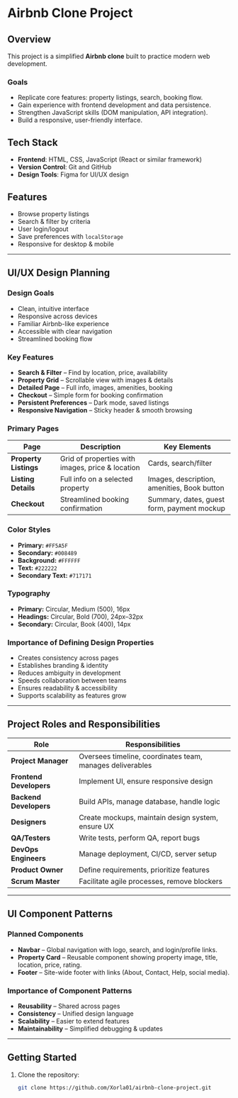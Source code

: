 # Airbnb Clone Project

## Overview
This project is a simplified **Airbnb clone** built to practice modern web development.  

### Goals
- Replicate core features: property listings, search, booking flow.  
- Gain experience with frontend development and data persistence.  
- Strengthen JavaScript skills (DOM manipulation, API integration).  
- Build a responsive, user-friendly interface.  

## Tech Stack
- **Frontend**: HTML, CSS, JavaScript (React or similar framework)
- **Version Control**: Git and GitHub
- **Design Tools**: Figma for UI/UX design  

## Features
- Browse property listings  
- Search & filter by criteria  
- User login/logout  
- Save preferences with `localStorage`  
- Responsive for desktop & mobile  

---

## UI/UX Design Planning

### Design Goals
- Clean, intuitive interface  
- Responsive across devices  
- Familiar Airbnb-like experience  
- Accessible with clear navigation  
- Streamlined booking flow  

### Key Features
- **Search & Filter** – Find by location, price, availability  
- **Property Grid** – Scrollable view with images & details  
- **Detailed Page** – Full info, images, amenities, booking  
- **Checkout** – Simple form for booking confirmation  
- **Persistent Preferences** – Dark mode, saved listings  
- **Responsive Navigation** – Sticky header & smooth browsing  

### Primary Pages
| Page                   | Description                                      | Key Elements |
|-------------------------|--------------------------------------------------|--------------|
| **Property Listings**   | Grid of properties with images, price & location | Cards, search/filter |
| **Listing Details**     | Full info on a selected property                 | Images, description, amenities, Book button |
| **Checkout**            | Streamlined booking confirmation                 | Summary, dates, guest form, payment mockup |

### Color Styles
- **Primary:** `#FF5A5F`  
- **Secondary:** `#008489`  
- **Background:** `#FFFFFF`  
- **Text:** `#222222`  
- **Secondary Text:** `#717171`  

### Typography
- **Primary:** Circular, Medium (500), 16px  
- **Headings:** Circular, Bold (700), 24px–32px  
- **Secondary:** Circular, Book (400), 14px  

### Importance of Defining Design Properties
- Creates consistency across pages  
- Establishes branding & identity  
- Reduces ambiguity in development  
- Speeds collaboration between teams  
- Ensures readability & accessibility  
- Supports scalability as features grow  

---

## Project Roles and Responsibilities

| **Role**              | **Responsibilities** |
|------------------------|-----------------------|
| **Project Manager**    | Oversees timeline, coordinates team, manages deliverables |
| **Frontend Developers**| Implement UI, ensure responsive design |
| **Backend Developers** | Build APIs, manage database, handle logic |
| **Designers**          | Create mockups, maintain design system, ensure UX |
| **QA/Testers**         | Write tests, perform QA, report bugs |
| **DevOps Engineers**   | Manage deployment, CI/CD, server setup |
| **Product Owner**      | Define requirements, prioritize features |
| **Scrum Master**       | Facilitate agile processes, remove blockers |

---

## UI Component Patterns

### Planned Components
- **Navbar** – Global navigation with logo, search, and login/profile links.  
- **Property Card** – Reusable component showing property image, title, location, price, rating.  
- **Footer** – Site-wide footer with links (About, Contact, Help, social media).  

### Importance of Component Patterns
- **Reusability** – Shared across pages  
- **Consistency** – Unified design language  
- **Scalability** – Easier to extend features  
- **Maintainability** – Simplified debugging & updates  

---

## Getting Started
1. Clone the repository:  
   ```bash
   git clone https://github.com/Xorla01/airbnb-clone-project.git
